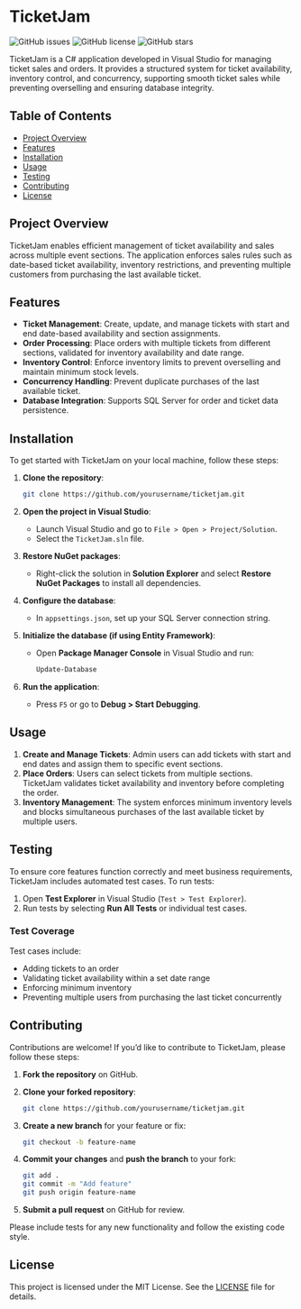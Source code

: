 # TicketJam

![GitHub issues](https://img.shields.io/github/issues/Swey999/ticketjam)
![GitHub license](https://img.shields.io/github/license/Swey999/ticketjam)
![GitHub stars](https://img.shields.io/github/stars/Swey999/ticketjam)

TicketJam is a C# application developed in Visual Studio for managing ticket sales and orders. It provides a structured system for ticket availability, inventory control, and concurrency, supporting smooth ticket sales while preventing overselling and ensuring database integrity.

## Table of Contents

- [Project Overview](#project-overview)
- [Features](#features)
- [Installation](#installation)
- [Usage](#usage)
- [Testing](#testing)
- [Contributing](#contributing)
- [License](#license)

## Project Overview

TicketJam enables efficient management of ticket availability and sales across multiple event sections. The application enforces sales rules such as date-based ticket availability, inventory restrictions, and preventing multiple customers from purchasing the last available ticket.

## Features

- **Ticket Management**: Create, update, and manage tickets with start and end date-based availability and section assignments.
- **Order Processing**: Place orders with multiple tickets from different sections, validated for inventory availability and date range.
- **Inventory Control**: Enforce inventory limits to prevent overselling and maintain minimum stock levels.
- **Concurrency Handling**: Prevent duplicate purchases of the last available ticket.
- **Database Integration**: Supports SQL Server for order and ticket data persistence.

## Installation

To get started with TicketJam on your local machine, follow these steps:

1. **Clone the repository**:

    ```bash
    git clone https://github.com/yourusername/ticketjam.git
    ```

2. **Open the project in Visual Studio**:

    - Launch Visual Studio and go to `File > Open > Project/Solution`.
    - Select the `TicketJam.sln` file.

3. **Restore NuGet packages**:

    - Right-click the solution in **Solution Explorer** and select **Restore NuGet Packages** to install all dependencies.

4. **Configure the database**:

    - In `appsettings.json`, set up your SQL Server connection string.

5. **Initialize the database (if using Entity Framework)**:

    - Open **Package Manager Console** in Visual Studio and run:

        ```bash
        Update-Database
        ```

6. **Run the application**:

    - Press `F5` or go to **Debug > Start Debugging**.

## Usage

1. **Create and Manage Tickets**: Admin users can add tickets with start and end dates and assign them to specific event sections.
2. **Place Orders**: Users can select tickets from multiple sections. TicketJam validates ticket availability and inventory before completing the order.
3. **Inventory Management**: The system enforces minimum inventory levels and blocks simultaneous purchases of the last available ticket by multiple users.

## Testing

To ensure core features function correctly and meet business requirements, TicketJam includes automated test cases. To run tests:

1. Open **Test Explorer** in Visual Studio (`Test > Test Explorer`).
2. Run tests by selecting **Run All Tests** or individual test cases.

### Test Coverage

Test cases include:
- Adding tickets to an order
- Validating ticket availability within a set date range
- Enforcing minimum inventory
- Preventing multiple users from purchasing the last ticket concurrently

## Contributing

Contributions are welcome! If you’d like to contribute to TicketJam, please follow these steps:

1. **Fork the repository** on GitHub.
2. **Clone your forked repository**:

    ```bash
    git clone https://github.com/yourusername/ticketjam.git
    ```

3. **Create a new branch** for your feature or fix:

    ```bash
    git checkout -b feature-name
    ```

4. **Commit your changes** and **push the branch** to your fork:

    ```bash
    git add .
    git commit -m "Add feature"
    git push origin feature-name
    ```

5. **Submit a pull request** on GitHub for review.

Please include tests for any new functionality and follow the existing code style.

## License

This project is licensed under the MIT License. See the [LICENSE](LICENSE) file for details.
